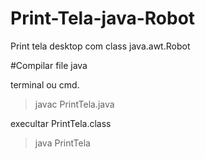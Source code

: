 # Print-Tela-java-Robot
Print tela desktop com class java.awt.Robot 



#Compilar file java

terminal ou cmd.

  >javac PrintTela.java

execultar  PrintTela.class

  >java PrintTela

